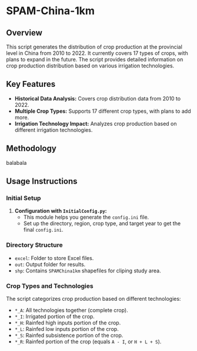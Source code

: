 # SPAM-China-1km

## Overview
This script generates the distribution of crop production at the provincial level in China from 2010 to 2022. It currently covers 17 types of crops, with plans to expand in the future. The script provides detailed information on crop production distribution based on various irrigation technologies.

## Key Features
- **Historical Data Analysis:** Covers crop distribution data from 2010 to 2022.
- **Multiple Crop Types:** Supports 17 different crop types, with plans to add more.
- **Irrigation Technology Impact:** Analyzes crop production based on different irrigation technologies.

## Methodology

balabala

## Usage Instructions

### Initial Setup
1. **Configuration with `InitialConfig.py`:**
   - This module helps you generate the `config.ini` file.
   - Set up the directory, region, crop type, and target year to get the final `config.ini`.

### Directory Structure
- `excel`: Folder to store Excel files.
- `out`: Output folder for results.
- `shp`: Contains `SPAMChina1km` shapefiles for cliping study area.

### Crop Types and Technologies
The script categorizes crop production based on different technologies:
- `*_A`: All technologies together (complete crop).
- `*_I`: Irrigated portion of the crop.
- `*_H`: Rainfed high inputs portion of the crop.
- `*_L`: Rainfed low inputs portion of the crop.
- `*_S`: Rainfed subsistence portion of the crop.
- `*_R`: Rainfed portion of the crop (equals `A - I`, or `H + L + S`).

